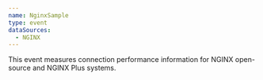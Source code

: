 ```yaml
---
name: NginxSample
type: event
dataSources:
  - NGINX
---
```


This event measures connection performance information for NGINX open-source and NGINX Plus systems.